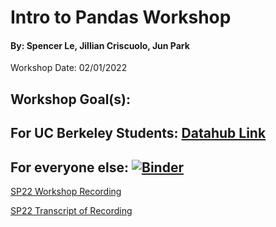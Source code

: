 # Intro to Pandas Workshop
#### By: Spencer Le, Jillian Criscuolo, Jun Park 
Workshop Date: 02/01/2022

## Workshop Goal(s): 


## For UC Berkeley Students: [Datahub Link](https://datahub.berkeley.edu/hub/user-redirect/interact?account=ds-peer-consulting&repo=sp22-pandas-workshop&branch=main&subpath=pandas-workshop-sp22.ipynb)

## For everyone else: [![Binder](https://mybinder.org/badge_logo.svg)](https://mybinder.org/v2/gh/ds-peer-consulting/sp22-pandas-workshop/HEAD)

[SP22 Workshop Recording]()

[SP22 Transcript of Recording]()
